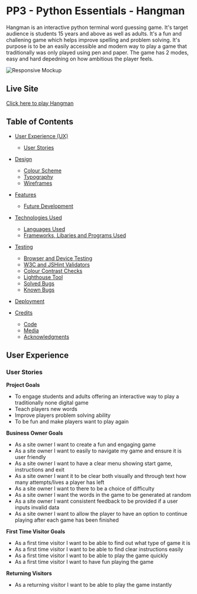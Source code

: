 # PP3 - Python Essentials - Hangman

Hangman is an interactive python terminal word guessing game. It's target audience is students 15 years and above as well as adults. It's a fun and challening game which helps improve spelling and problem solving. It's purpose is to be an easily accessible and modern way to play a game that traditionally was only played using pen and paper. The game has 2 modes, easy and hard depedning on how ambitious the player feels.

![Responsive Mockup]()

## Live Site

[Click here to play Hangman]()

## Table of Contents
- [User Experience (UX)](#user-experience)
  - [User Stories](#user-stories)

- [Design](#design)
  - [Colour Scheme](#colour-scheme)
  - [Typography](#typography)
  - [Wireframes](#wireframes)

- [Features](#features)
  - [Future Development](#future-development)

- [Technologies Used](#technologies-used)
  - [Languages Used](#languages-used)
  - [Frameworks, Libaries and Programs Used](#frameworks-libaries-and-programs-used)

- [Testing](#testing)
  - [Browser and Device Testing](#browser-and-device-testing)
  - [W3C and JSHint Validators](#w3c-and-jshint-validators)
  - [Colour Contrast Checks](#colour-contrast-checks)
  - [Lighthouse Tool](#lighthouse-tool)
  - [Solved Bugs](#solved-bugs)
  - [Known Bugs](#known-bugs)

- [Deployment](#deployment)

- [Credits](#credits)
  - [Code](#code)
  - [Media](#media)
  - [Acknowledgments](#acknowledgments)

## User Experience
### User Stories
__Project Goals__
- To engage students and adults offering an interactive way to play a traditionally none digital game
- Teach players new words
- Improve players problem solving ability
- To be fun and make players want to play again

__Business Owner Goals__
- As a site owner I want to create a fun and engaging game
- As a site owner I want to easily to navigate my game and ensure it is user friendly
- As a site owner I want to have a clear menu showing start game, instructions and exit
- As a site owner I want it to be clear both visually and through text how many attempts/lives a player has left
- As a site owner I want to there to be a choice of difficulty
- As a site owner I want the words in the game to be generated at random
- As a site owner I want consistent feedback to be provided if a user inputs invalid data
- As a site owner I want to allow the player to have an option to continue playing after each game has been finished

__First Time Visitor Goals__
- As a first time visitor I want to be able to find out what type of game it is
- As a first time visitor I want to be able to find clear instructions easily
- As a first time visitor I want to be able to play the game quickly
- As a first time visitor I want to have fun playing the game

 __Returning Visitors__
 - As a returning visitor I want to be able to play the game instantly

 